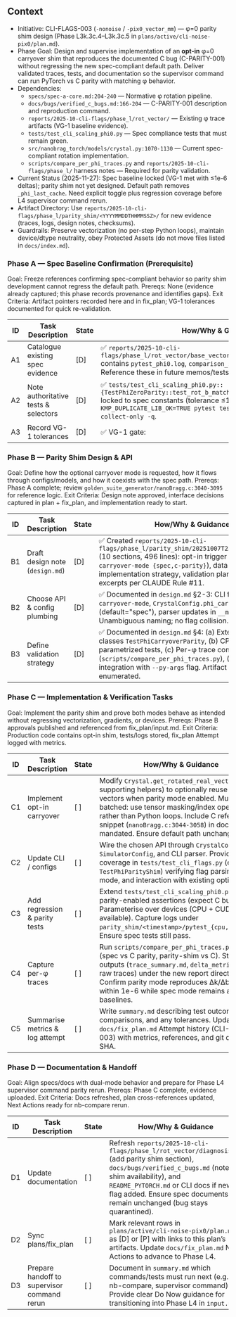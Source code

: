 ## Context
- Initiative: CLI-FLAGS-003 (`-nonoise` / `-pix0_vector_mm`) — φ=0 parity shim design (Phase L3k.3c.4–L3k.3c.5 in `plans/active/cli-noise-pix0/plan.md`).
- Phase Goal: Design and supervise implementation of an **opt-in** φ=0 carryover shim that reproduces the documented C bug (C-PARITY-001) without regressing the new spec-compliant default path. Deliver validated traces, tests, and documentation so the supervisor command can run PyTorch vs C parity with matching φ behavior.
- Dependencies:
  - `specs/spec-a-core.md:204-240` — Normative φ rotation pipeline.
  - `docs/bugs/verified_c_bugs.md:166-204` — C-PARITY-001 description and reproduction command.
  - `reports/2025-10-cli-flags/phase_l/rot_vector/` — Existing φ trace artifacts (VG-1 baseline evidence).
  - `tests/test_cli_scaling_phi0.py` — Spec compliance tests that must remain green.
  - `src/nanobrag_torch/models/crystal.py:1070-1130` — Current spec-compliant rotation implementation.
  - `scripts/compare_per_phi_traces.py` and `reports/2025-10-cli-flags/phase_l/` harness notes — Required for parity validation.
- Current Status (2025-11-27): Spec baseline locked (VG-1 met with ≤1e-6 deltas); parity shim not yet designed. Default path removes `_phi_last_cache`. Need explicit toggle plus regression coverage before L4 supervisor command rerun.
- Artifact Directory: Use `reports/2025-10-cli-flags/phase_l/parity_shim/<YYYYMMDDTHHMMSSZ>/` for new evidence (traces, logs, design notes, checksums).
- Guardrails: Preserve vectorization (no per-step Python loops), maintain device/dtype neutrality, obey Protected Assets (do not move files listed in `docs/index.md`).

### Phase A — Spec Baseline Confirmation (Prerequisite)
Goal: Freeze references confirming spec-compliant behavior so parity shim development cannot regress the default path.
Prereqs: None (evidence already captured; this phase records provenance and identifies gaps).
Exit Criteria: Artifact pointers recorded here and in fix_plan; VG-1 tolerances documented for quick re-validation.

| ID | Task Description | State | How/Why & Guidance |
| --- | --- | --- | --- |
| A1 | Catalogue existing spec evidence | [D] | ✅ `reports/2025-10-cli-flags/phase_l/rot_vector/base_vector_debug/20251007T231515Z/` contains `pytest_phi0.log`, `comparison_summary.md`, and `sha256.txt`. Reference these in future memos/tests. |
| A2 | Note authoritative tests & selectors | [D] | ✅ `tests/test_cli_scaling_phi0.py::{TestPhiZeroParity::test_rot_b_matches_c,test_k_frac_matches_spec}` locked to spec constants (tolerance ≤1e-6). Collect-only selector: `KMP_DUPLICATE_LIB_OK=TRUE pytest tests/test_cli_scaling_phi0.py --collect-only -q`. |
| A3 | Record VG-1 tolerances | [D] | ✅ VG-1 gate: |Δrot_b_phi0_y| ≤ 1e-6 Å and |Δk_frac_phi0| ≤ 1e-6. Log lives in `reports/2025-10-cli-flags/phase_l/rot_vector/diagnosis.md` §VG-1. |

### Phase B — Parity Shim Design & API
Goal: Define how the optional carryover mode is requested, how it flows through configs/models, and how it coexists with the spec path.
Prereqs: Phase A complete; review `golden_suite_generator/nanoBragg.c:3040-3095` for reference logic.
Exit Criteria: Design note approved, interface decisions captured in plan + fix_plan, and implementation ready to start.

| ID | Task Description | State | How/Why & Guidance |
| --- | --- | --- | --- |
| B1 | Draft design note (`design.md`) | [D] | ✅ Created `reports/2025-10-cli-flags/phase_l/parity_shim/20251007T232657Z/design.md` (10 sections, 496 lines): opt-in trigger (`--phi-carryover-mode {spec,c-parity}`), data flow, batched implementation strategy, validation plan, C-code excerpts per CLAUDE Rule #11. |
| B2 | Choose API & config plumbing | [D] | ✅ Documented in `design.md` §2-3: CLI flag `--phi-carryover-mode`, `CrystalConfig.phi_carryover_mode` field (default="spec"), parser updates in `__main__.py`. Unambiguous naming; no flag collision. |
| B3 | Define validation strategy | [D] | ✅ Documented in `design.md` §4: (a) Extended test classes `TestPhiCarryoverParity`, (b) CPU+CUDA parametrized tests, (c) Per-φ trace commands (`scripts/compare_per_phi_traces.py`), (d) nb-compare integration with `--py-args` flag. Artifact targets enumerated. |

### Phase C — Implementation & Verification Tasks
Goal: Implement the parity shim and prove both modes behave as intended without regressing vectorization, gradients, or devices.
Prereqs: Phase B approvals published and referenced from fix_plan/input.md.
Exit Criteria: Production code contains opt-in shim, tests/logs stored, fix_plan Attempt logged with metrics.

| ID | Task Description | State | How/Why & Guidance |
| --- | --- | --- | --- |
| C1 | Implement opt-in carryover | [ ] | Modify `Crystal.get_rotated_real_vectors` (and supporting helpers) to optionally reuse φ_{last} vectors when parity mode enabled. Must remain batched: use tensor masking/index operations rather than Python loops. Include C reference snippet (`nanoBragg.c:3044-3058`) in docstring as mandated. Ensure default path unchanged. |
| C2 | Update CLI / configs | [ ] | Wire the chosen API through `CrystalConfig`, `SimulatorConfig`, and CLI parser. Provide unit coverage in `tests/test_cli_flags.py` (e.g., new `TestPhiParityShim`) verifying flag parsing, default mode, and interaction with existing options. |
| C3 | Add regression & parity tests | [ ] | Extend `tests/test_cli_scaling_phi0.py` with parity-enabled assertions (expect C bug values). Parameterise over devices (CPU + CUDA when available). Capture logs under `parity_shim/<timestamp>/pytest_{cpu,cuda}.log`. Ensure spec tests still pass. |
| C4 | Capture per-φ traces | [ ] | Run `scripts/compare_per_phi_traces.py` twice (spec vs C parity, parity-shim vs C). Store outputs (`trace_summary.md`, `delta_metrics.json`, raw traces) under the new report directory. Confirm parity mode reproduces Δk/Δb from C within 1e-6 while spec mode remains at spec baselines. |
| C5 | Summarise metrics & log attempt | [ ] | Write `summary.md` describing test outcomes, trace comparisons, and any tolerances. Update `docs/fix_plan.md` Attempt history (CLI-FLAGS-003) with metrics, references, and git commit SHA. |

### Phase D — Documentation & Handoff
Goal: Align specs/docs with dual-mode behavior and prepare for Phase L4 supervisor command parity rerun.
Prereqs: Phase C complete, evidence uploaded.
Exit Criteria: Docs refreshed, plan cross-references updated, Next Actions ready for nb-compare rerun.

| ID | Task Description | State | How/Why & Guidance |
| --- | --- | --- | --- |
| D1 | Update documentation | [ ] | Refresh `reports/2025-10-cli-flags/phase_l/rot_vector/diagnosis.md` (add parity shim section), `docs/bugs/verified_c_bugs.md` (note shim availability), and `README_PYTORCH.md` or CLI docs if new flag added. Ensure spec documents remain unchanged (bug stays quarantined). |
| D2 | Sync plans/fix_plan | [ ] | Mark relevant rows in `plans/active/cli-noise-pix0/plan.md` as [D] or [P] with links to this plan’s artifacts. Update `docs/fix_plan.md` Next Actions to advance to Phase L4. |
| D3 | Prepare handoff to supervisor command rerun | [ ] | Document in `summary.md` which commands/tests must run next (e.g., nb-compare, supervisor command). Provide clear Do Now guidance for transitioning into Phase L4 in `input.md`. |

